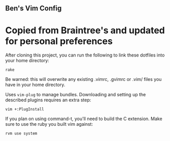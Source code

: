 ## Ben's Vim Config
# Copied from Braintree's and updated for personal preferences

After cloning this project, you can run the following to link these dotfiles
into your home directory:

    rake

Be warned: this will overwrite any existing .vimrc, .gvimrc or .vim/ files you
have in your home directory.

Uses `vim-plug` to manage bundles. Downloading and setting up the described
plugins requires an extra step:

    vim +:PlugInstall

If you plan on using command-t, you'll need to build the C extension. Make sure
to use the ruby you built vim against:

    rvm use system
